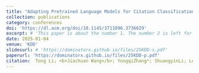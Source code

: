 ```yaml
---
title: "Adapting Pretrained Language Models for Citation Classification via Self-Supervised Contrastive Learning."
collection: publications
category: conferences
doi: 'https://dl.acm.org/doi/10.1145/3711896.3736829'
excerpt: # 'This paper is about the number 1. The number 2 is left for future work.'
date: 2025-01-04
venue: 'KDD'
slidesurl: # 'https://dominatorx.github.io/files/25KDD-s.pdf'
paperurl: 'https://dominatorx.github.io/files/25KDD-p.pdf'
citation:  Tong Li; <b>Jiachuan Wang</b>; YongqiZhang*; ShuangyinLi; Lei Chen.
---
```

